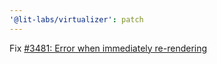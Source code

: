 ```yaml
---
'@lit-labs/virtualizer': patch
---
```


Fix [#3481: Error when immediately re-rendering](https://github.com/lit/lit/issues/3481)
